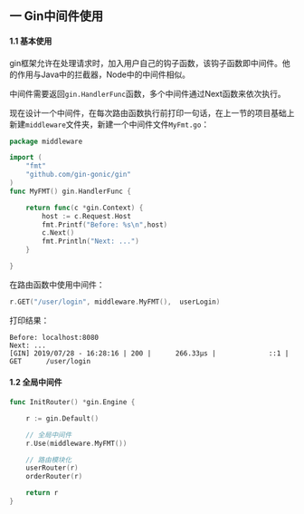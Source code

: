 ## 一 Gin中间件使用

#### 1.1 基本使用

gin框架允许在处理请求时，加入用户自己的钩子函数，该钩子函数即中间件。他的作用与Java中的拦截器，Node中的中间件相似。  

中间件需要返回`gin.HandlerFunc`函数，多个中间件通过Next函数来依次执行。  

现在设计一个中间件，在每次路由函数执行前打印一句话，在上一节的项目基础上新建`middleware`文件夹，新建一个中间件文件`MyFmt.go`：


```go
package middleware

import (
	"fmt"
	"github.com/gin-gonic/gin"
)
func MyFMT() gin.HandlerFunc {

	return func(c *gin.Context) {
		host := c.Request.Host
		fmt.Printf("Before: %s\n",host)
		c.Next()
		fmt.Println("Next: ...")
	}

}

```

在路由函数中使用中间件：
```go
r.GET("/user/login", middleware.MyFMT(),  userLogin)
```

打印结果：
```
Before: localhost:8080
Next: ...
[GIN] 2019/07/28 - 16:28:16 | 200 |      266.33µs |             ::1 | GET      /user/login
```

#### 1.2 全局中间件

```go
func InitRouter() *gin.Engine {

	r := gin.Default()

	// 全局中间件
	r.Use(middleware.MyFMT())

	// 路由模块化
	userRouter(r)
	orderRouter(r)

	return r
}
```

